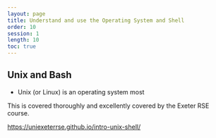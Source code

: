 ```yaml
---
layout: page
title: Understand and use the Operating System and Shell
order: 10
session: 1
length: 10
toc: true
---
```


## Unix and Bash

- Unix (or Linux) is an operating system most 

This is covered thoroughly and excellently covered by the Exeter RSE course.

https://uniexeterrse.github.io/intro-unix-shell/
